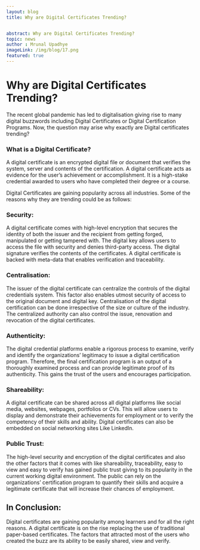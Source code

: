 ```yaml
---
layout: blog
title: Why are Digital Certificates Trending?


abstract: Why are Digital Certificates Trending?
topic: news
author : Mrunal Upadhye
imageLink: /img/blog/17.png
featured: true
---
```

# Why are Digital Certificates Trending?

The recent global pandemic has led to digitalisation giving rise to many digital buzzwords including Digital Certificates or Digital Certification Programs. Now, the question may arise why exactly are Digital certificates trending? 

### What is a Digital Certificate?

A digital certificate is an encrypted digital file or document that verifies the system, server and contents of the certification. A digital certificate acts as evidence for the user’s achievement or accomplishment. It is a high-stake credential awarded to users who have completed their degree or a course.

Digital Certificates are gaining popularity across all industries. Some of the reasons why they are trending could be as follows:

### Security:

A digital certificate comes with high-level encryption that secures the identity of both the issuer and the recipient from getting forged, manipulated or getting tampered with. The digital key allows users to access the file with security and denies third-party access. The digital signature verifies the contents of the certificates. A digital certificate is backed with meta-data that enables verification and traceability.

### Centralisation:

The issuer of the digital certificate can centralize the controls of the digital credentials system. This factor also enables utmost security of access to the original document and digital key. Centralisation of the digital certification can be done irrespective of the size or culture of the industry. The centralized authority can also control the issue, renovation and revocation of the digital certificates.

### Authenticity:

The digital credential platforms enable a rigorous process to examine, verify and identify the organizations’ legitimacy to issue a digital certification program. Therefore, the final certification program is an output of a thoroughly examined process and can provide legitimate proof of its authenticity. This gains the trust of the users and encourages participation.

### Shareability:

A digital certificate can be shared across all digital platforms like social media, websites, webpages, portfolios or CVs. This will allow users to display and demonstrate their achievements for employment or to verify the competency of their skills and ability. Digital certificates can also be embedded on social networking sites Like LinkedIn.

### Public Trust:

The high-level security and encryption of the digital certificates and also the other factors that it comes with like shareability, traceability, easy to view and easy to verify has gained public trust giving to its popularity in the current working digital environment. The public can rely on the organizations’ certification program to quantify their skills and acquire a legitimate certificate that will increase their chances of employment.

## In Conclusion:

Digital certificates are gaining popularity among learners and for all the right reasons. A digital certificate is on the rise replacing the use of traditional paper-based certificates. The factors that attracted most of the users who created the buzz are its ability to be easily shared, view and verify.







